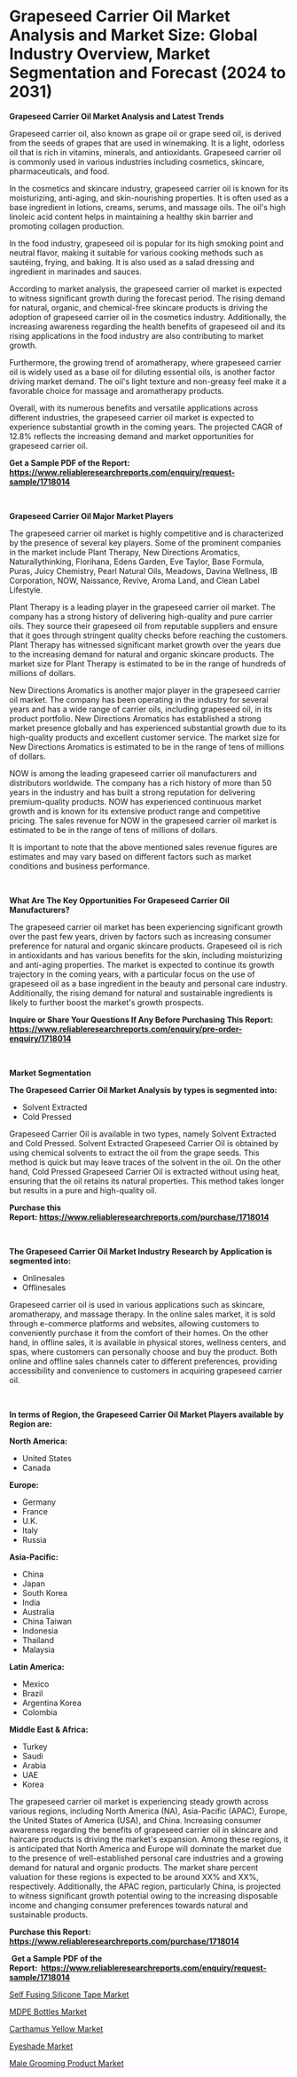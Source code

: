 <p><h1>Grapeseed Carrier Oil Market Analysis and Market Size: Global Industry Overview, Market Segmentation and Forecast (2024 to 2031)</h1></p><p><strong>Grapeseed Carrier Oil Market Analysis and Latest Trends</strong></p>
<p><p>Grapeseed carrier oil, also known as grape oil or grape seed oil, is derived from the seeds of grapes that are used in winemaking. It is a light, odorless oil that is rich in vitamins, minerals, and antioxidants. Grapeseed carrier oil is commonly used in various industries including cosmetics, skincare, pharmaceuticals, and food.</p><p>In the cosmetics and skincare industry, grapeseed carrier oil is known for its moisturizing, anti-aging, and skin-nourishing properties. It is often used as a base ingredient in lotions, creams, serums, and massage oils. The oil's high linoleic acid content helps in maintaining a healthy skin barrier and promoting collagen production.</p><p>In the food industry, grapeseed oil is popular for its high smoking point and neutral flavor, making it suitable for various cooking methods such as sautéing, frying, and baking. It is also used as a salad dressing and ingredient in marinades and sauces.</p><p>According to market analysis, the grapeseed carrier oil market is expected to witness significant growth during the forecast period. The rising demand for natural, organic, and chemical-free skincare products is driving the adoption of grapeseed carrier oil in the cosmetics industry. Additionally, the increasing awareness regarding the health benefits of grapeseed oil and its rising applications in the food industry are also contributing to market growth.</p><p>Furthermore, the growing trend of aromatherapy, where grapeseed carrier oil is widely used as a base oil for diluting essential oils, is another factor driving market demand. The oil's light texture and non-greasy feel make it a favorable choice for massage and aromatherapy products.</p><p>Overall, with its numerous benefits and versatile applications across different industries, the grapeseed carrier oil market is expected to experience substantial growth in the coming years. The projected CAGR of 12.8% reflects the increasing demand and market opportunities for grapeseed carrier oil.</p></p>
<p><strong>Get a Sample PDF of the Report:&nbsp; <a href="https://www.reliableresearchreports.com/enquiry/request-sample/1718014">https://www.reliableresearchreports.com/enquiry/request-sample/1718014</a></strong></p>
<p>&nbsp;</p>
<p><strong>Grapeseed Carrier Oil Major Market Players</strong></p>
<p><p>The grapeseed carrier oil market is highly competitive and is characterized by the presence of several key players. Some of the prominent companies in the market include Plant Therapy, New Directions Aromatics, Naturallythinking, Florihana, Edens Garden, Eve Taylor, Base Formula, Puras, Juicy Chemistry, Pearl Natural Oils, Meadows, Davina Wellness, IB Corporation, NOW, Naissance, Revive, Aroma Land, and Clean Label Lifestyle.</p><p>Plant Therapy is a leading player in the grapeseed carrier oil market. The company has a strong history of delivering high-quality and pure carrier oils. They source their grapeseed oil from reputable suppliers and ensure that it goes through stringent quality checks before reaching the customers. Plant Therapy has witnessed significant market growth over the years due to the increasing demand for natural and organic skincare products. The market size for Plant Therapy is estimated to be in the range of hundreds of millions of dollars.</p><p>New Directions Aromatics is another major player in the grapeseed carrier oil market. The company has been operating in the industry for several years and has a wide range of carrier oils, including grapeseed oil, in its product portfolio. New Directions Aromatics has established a strong market presence globally and has experienced substantial growth due to its high-quality products and excellent customer service. The market size for New Directions Aromatics is estimated to be in the range of tens of millions of dollars.</p><p>NOW is among the leading grapeseed carrier oil manufacturers and distributors worldwide. The company has a rich history of more than 50 years in the industry and has built a strong reputation for delivering premium-quality products. NOW has experienced continuous market growth and is known for its extensive product range and competitive pricing. The sales revenue for NOW in the grapeseed carrier oil market is estimated to be in the range of tens of millions of dollars.</p><p>It is important to note that the above mentioned sales revenue figures are estimates and may vary based on different factors such as market conditions and business performance.</p></p>
<p>&nbsp;</p>
<p><strong>What Are The Key Opportunities For Grapeseed Carrier Oil Manufacturers?</strong></p>
<p><p>The grapeseed carrier oil market has been experiencing significant growth over the past few years, driven by factors such as increasing consumer preference for natural and organic skincare products. Grapeseed oil is rich in antioxidants and has various benefits for the skin, including moisturizing and anti-aging properties. The market is expected to continue its growth trajectory in the coming years, with a particular focus on the use of grapeseed oil as a base ingredient in the beauty and personal care industry. Additionally, the rising demand for natural and sustainable ingredients is likely to further boost the market's growth prospects.</p></p>
<p><strong>Inquire or Share Your Questions If Any Before Purchasing This Report: <a href="https://www.reliableresearchreports.com/enquiry/pre-order-enquiry/1718014">https://www.reliableresearchreports.com/enquiry/pre-order-enquiry/1718014</a></strong></p>
<p>&nbsp;</p>
<p><strong>Market Segmentation</strong></p>
<p><strong>The Grapeseed Carrier Oil Market Analysis by types is segmented into:</strong></p>
<p><ul><li>Solvent Extracted</li><li>Cold Pressed</li></ul></p>
<p><p>Grapeseed Carrier Oil is available in two types, namely Solvent Extracted and Cold Pressed. Solvent Extracted Grapeseed Carrier Oil is obtained by using chemical solvents to extract the oil from the grape seeds. This method is quick but may leave traces of the solvent in the oil. On the other hand, Cold Pressed Grapeseed Carrier Oil is extracted without using heat, ensuring that the oil retains its natural properties. This method takes longer but results in a pure and high-quality oil.</p></p>
<p><strong>Purchase this Report:&nbsp;<a href="https://www.reliableresearchreports.com/purchase/1718014">https://www.reliableresearchreports.com/purchase/1718014</a></strong></p>
<p>&nbsp;</p>
<p><strong>The Grapeseed Carrier Oil Market Industry Research by Application is segmented into:</strong></p>
<p><ul><li>Onlinesales</li><li>Offlinesales</li></ul></p>
<p><p>Grapeseed carrier oil is used in various applications such as skincare, aromatherapy, and massage therapy. In the online sales market, it is sold through e-commerce platforms and websites, allowing customers to conveniently purchase it from the comfort of their homes. On the other hand, in offline sales, it is available in physical stores, wellness centers, and spas, where customers can personally choose and buy the product. Both online and offline sales channels cater to different preferences, providing accessibility and convenience to customers in acquiring grapeseed carrier oil.</p></p>
<p>&nbsp;</p>
<p><strong>In terms of Region, the Grapeseed Carrier Oil Market Players available by Region are:</strong></p>
<p>
    <p> <strong> North America: </strong>
        <ul>
            <li>United States</li>
            <li>Canada</li>
        </ul>
        </p> 
    <p> <strong> Europe: </strong>
        <ul>
            <li>Germany</li>
            <li>France</li>
            <li>U.K.</li>
            <li>Italy</li>
            <li>Russia</li>
        </ul>
        </p> 
    <p> <strong> Asia-Pacific: </strong>
        <ul>
            <li>China</li>
            <li>Japan</li>
            <li>South Korea</li>
            <li>India</li>
            <li>Australia</li>
            <li>China Taiwan</li>
            <li>Indonesia</li>
            <li>Thailand</li>
            <li>Malaysia</li>
        </ul>
        </p> 
    <p> <strong> Latin America: </strong>
        <ul>
            <li>Mexico</li>
            <li>Brazil</li>
            <li>Argentina Korea</li>
            <li>Colombia</li>
        </ul>
        </p> 
    <p> <strong> Middle East & Africa: </strong>
        <ul>
            <li>Turkey</li>
            <li>Saudi</li>
            <li>Arabia</li>
            <li>UAE</li>
            <li>Korea</li>
        </ul>
    </p>
    </p>
<p><p>The grapeseed carrier oil market is experiencing steady growth across various regions, including North America (NA), Asia-Pacific (APAC), Europe, the United States of America (USA), and China. Increasing consumer awareness regarding the benefits of grapeseed carrier oil in skincare and haircare products is driving the market's expansion. Among these regions, it is anticipated that North America and Europe will dominate the market due to the presence of well-established personal care industries and a growing demand for natural and organic products. The market share percent valuation for these regions is expected to be around XX% and XX%, respectively. Additionally, the APAC region, particularly China, is projected to witness significant growth potential owing to the increasing disposable income and changing consumer preferences towards natural and sustainable products.</p></p>
<p><strong>Purchase this Report: <a href="https://www.reliableresearchreports.com/purchase/1718014">https://www.reliableresearchreports.com/purchase/1718014</a></strong></p>
<p>&nbsp;<strong>Get a Sample PDF of the Report:&nbsp;&nbsp;<a href="https://www.reliableresearchreports.com/enquiry/request-sample/1718014">https://www.reliableresearchreports.com/enquiry/request-sample/1718014</a></strong></p>
<p><strong></strong></p>
<p><p><a href="https://www.linkedin.com/pulse/self-fusing-silicone-tape-market-research-report-provides-fet3e/">Self Fusing Silicone Tape Market</a></p><p><a href="https://www.linkedin.com/pulse/mdpe-bottles-market-insights-players-forecast-till-2030-6lore/">MDPE Bottles Market</a></p><p><a href="https://www.linkedin.com/pulse/carthamus-yellow-market-challenges-opportunities-growth-munze/">Carthamus Yellow Market</a></p><p><a href="https://github.com/gdfhhhj/Market-Research-Report-List-2/blob/main/eyeshade-market.md">Eyeshade Market</a></p><p><a href="https://github.com/luckyshygirl/Market-Research-Report-List-2/blob/main/male-grooming-product-market.md">Male Grooming Product Market</a></p></p>